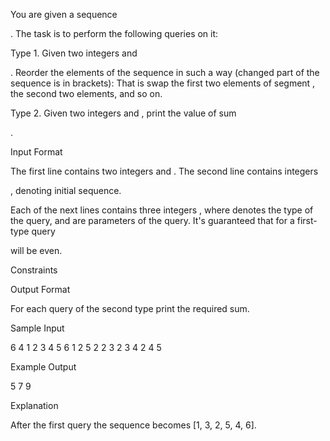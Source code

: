 You are given a sequence

. The task is to perform the following queries on it:

Type 1. Given two integers
and

. Reorder the elements of the sequence in such a way (changed part of the sequence is in brackets):
That is swap the first two elements of segment , the second two elements, and so on.

Type 2. Given two integers
and , print the value of sum

.

Input Format

The first line contains two integers
and . The second line contains integers

, denoting initial sequence.

Each of the next
lines contains three integers , where denotes the type of the query, and are parameters of the query. It's guaranteed that for a first-type query

will be even.

Constraints




Output Format

For each query of the second type print the required sum.

Sample Input

6 4
1 2 3 4 5 6
1 2 5
2 2 3
2 3 4
2 4 5

Example Output

5
7
9

Explanation

After the first query the sequence becomes [1, 3, 2, 5, 4, 6]. 
